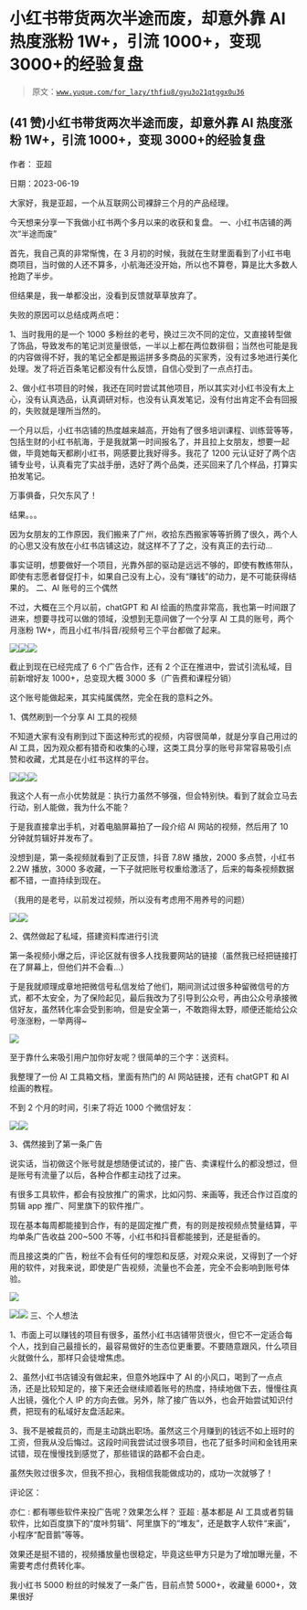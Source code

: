 # 小红书带货两次半途而废，却意外靠 AI 热度涨粉 1W+，引流 1000+，变现 3000+的经验复盘

> 原文：[`www.yuque.com/for_lazy/thfiu8/gyu3o21qtggx0u36`](https://www.yuque.com/for_lazy/thfiu8/gyu3o21qtggx0u36)



## (41 赞)小红书带货两次半途而废，却意外靠 AI 热度涨粉 1W+，引流 1000+，变现 3000+的经验复盘 

作者： 亚超 

日期：2023-06-19 

大家好，我是亚超，一个从互联网公司裸辞三个月的产品经理。 

今天想来分享一下我做小红书两个多月以来的收获和复盘。 <ne-h3 id="430f1c8f" data-lake-id="430f1c8f">一、小红书店铺的两次“半途而废”</ne-h3> 

首先，我自己真的非常惭愧，在 3 月初的时候，我就在生财里面看到了小红书电商项目，当时做的人还不算多，小航海还没开始，所以也不算卷，算是比大多数人抢跑了半步。 

但结果是，我一单都没出，没看到反馈就草草放弃了。 

失败的原因可以总结成两点吧： 

1、当时我用的是一个 1000 多粉丝的老号，换过三次不同的定位，又直接转型做了饰品，导致发布的笔记浏览量很低，一半以上都在两位数徘徊；当然也可能是我的内容做得不好，我的笔记全都是搬运拼多多商品的买家秀，没有过多地进行美化处理。发了将近百条笔记都没有什么反馈，自信心受到了一点点打击。 

2、做小红书项目的时候，我还在同时尝试其他项目，所以其实对小红书没有太上心，没有认真选品，认真调研对标，也没有认真发笔记，没有付出肯定不会有回报的，失败就是理所当然的。 

一个月以后，小红书店铺的热度越来越高，开始有了很多培训课程、训练营等等，包括生财的小红书航海，于是我就第一时间报名了，并且拉上女朋友，想要一起做，毕竟她每天都刷小红书，网感要比我好得多。我花了 1200 元认证好了两个店铺专业号，认真看完了实战手册，选好了两个品类，还买回来了几个样品，打算实拍发笔记。 

万事俱备，只欠东风了！ 

结果。。。 

因为女朋友的工作原因，我们搬来了广州，收拾东西搬家等等折腾了很久，两个人的心思又没有放在小红书店铺这边，就这样不了了之，没有真正的去行动... 

事实证明，想要做好一个项目，光靠外部的驱动是远远不够的，即使有教练带队，即使有志愿者督促打卡，如果自己没有上心，没有“赚钱”的动力，是不可能获得结果的。 <ne-h3 id="c5fe61c3" data-lake-id="c5fe61c3">二、AI 账号的三个偶然</ne-h3> 

不过，大概在三个月以前，chatGPT 和 AI 绘画的热度非常高，我也第一时间跟了进来，想要寻找可以做的领域，没想到无意间做了一个分享 AI 工具的账号，两个月涨粉 1W+，而且小红书/抖音/视频号三个平台都做了起来。 

![](img/291ce46c946d558b5c72248fa1d82afd.png)![](img/13fce523a4fb052e5e25c4889586663e.png)![](img/343c130b9edc30afa91c68b887805677.png) 

截止到现在已经完成了 6 个广告合作，还有 2 个正在推进中，尝试引流私域，目前新增好友 1000+，总变现大概 3000 多（广告费和课程分销） 

这个账号能做起来，其实纯属偶然，完全在我的意料之外。 

1、偶然刷到一个分享 AI 工具的视频 

不知道大家有没有刷到过下面这种形式的视频，内容很简单，就是分享自己用过的 AI 工具，因为观众都有猎奇和收集的心理，这类工具分享的账号非常容易吸引点赞和收藏，尤其是在小红书这样的平台。 

![](img/15082886975e1aa0f925f2926b0f2086.png)![](img/9e8e7aeddf2dae85a08f3f3e0a907fd4.png)![](img/e4db556938d168453706f6dccc67dcaf.png) 

我这个人有一点小优势就是：执行力虽然不够强，但会特别快。看到了就会立马去行动，别人能做，我为什么不能？ 

于是我直接拿出手机，对着电脑屏幕拍了一段介绍 AI 网站的视频，然后用了 10 分钟就剪辑好并发布了。 

没想到是，第一条视频就看到了正反馈，抖音 7.8W 播放，2000 多点赞，小红书 2.2W 播放，3000 多收藏，一下子就把账号权重给激活了，后来的每条视频数据都不错，一直持续到现在。 

（我用的是老号，以前发过视频，所以没有考虑用不用养号的问题） 

![](img/fcf607e55efb63d0068928c815bf6781.png)![](img/9abd221a5ab7825dc491d4c333c49a2d.png) 

2、偶然做起了私域，搭建资料库进行引流 

第一条视频小爆之后，评论区就有很多人找我要网站的链接（虽然我已经把链接打在了屏幕上，但他们并不会看...） 

于是我就顺理成章地把微信号私信发给了他们，期间测试过很多种留微信号的方式，都不太安全，为了保险起见，最后我改为了引导到公众号，再由公众号承接微信好友，虽然转化率会受到影响，但是安全第一，不敢跑得太野，顺便还能给公众号涨涨粉，一举两得~ 

![](img/3e74b5984ac6cd0b16695942e42b23fc.png) 

至于靠什么来吸引用户加你好友呢？很简单的三个字：送资料。 

我整理了一份 AI 工具箱文档，里面有热门的 AI 网站链接，还有 chatGPT 和 AI 绘画的教程。 

不到 2 个月的时间，引来了将近 1000 个微信好友： 

![](img/65406c994031bbcc754eb1ef7999fa4f.png)![](img/3e00e14e445797c7cca91d18e1fef9a2.png) 

3、偶然接到了第一条广告 

说实话，当初做这个账号就是想随便试试的，接广告、卖课程什么的都没想过，但是账号有流量了以后，各种合作都主动找了过来。 

有很多工具软件，都会有投放推广的需求，比如闪剪、来画等，我还合作过百度的剪辑 app 推广、阿里旗下的软件推广。 

现在基本每周都能接到合作，有的是固定推广费，有的则是按视频点赞量结算，平均单条广告收益 200~500 不等，小红书和抖音都能接到，还是挺香的。 

而且接这类的广告，粉丝不会有任何的埋怨和反感，对观众来说，又得到了一个好用的软件，对我来说，即使是广告视频，流量也不会差，完全不会影响到账号体验。 

![](img/d84106109f1b72c9ba590784a5b03504.png) 

![](img/c2ea60e4aaa31c5ae03b8e2b3ac9a9e1.png)![](img/016afd1f408ac3890c59fe137cc20049.png) <ne-h3 id="560a4a3b" data-lake-id="560a4a3b">三、个人想法</ne-h3> 

1、市面上可以赚钱的项目有很多，虽然小红书店铺带货很火，但它不一定适合每个人，找到自己最擅长的，最容易做好的生态位更重要。不要随意跟风，什么项目火就做什么，那样只会徒增焦虑。 

2、虽然小红书店铺没有做起来，但意外地踩中了 AI 的小风口，喝到了一点点汤，还是比较知足的，接下来还会继续顺着账号的热度，持续地做下去，慢慢往真人出镜，强化个人 IP 的方向去做。另外，除了接广告以外，也会开始尝试知识付费，把现有的私域好友盘活起来。 

3、我不是被裁员的，而是主动跳出职场。虽然这三个月赚到的钱远不如上班时的工资，但我从没后悔过。这段时间我尝试过很多项目，也花了挺多时间和金钱用来试错，现在慢慢找到感觉了，那些错误的路都不会白走。 

虽然失败过很多次，但我不担心，我相信我能做成功的，成功一次就够了！ 

评论区： 

亦仁 : 都有哪些软件来投广告呢？效果怎么样？ 亚超 : 基本都是 AI 工具或者剪辑软件，比如百度旗下的“度咔剪辑”、阿里旗下的“堆友”，还是数字人软件“来画”，小程序“配音鹅”等等。 

效果还是挺不错的，视频播放量也很稳定，毕竟这些甲方只是为了增加曝光量，不需要考虑付费转化率。 

我小红书 5000 粉丝的时候发了一条广告，目前点赞 5000+，收藏量 6000+，效果很好